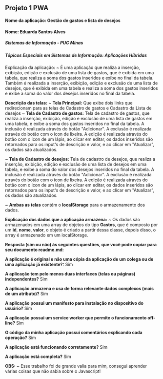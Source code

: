---
---

## Projeto 1 PWA
#### Nome da aplicação: Gestão de gastos e lista de desejos
#### Nome: Eduarda Santos Alves 
##### Sistemas de Informação - PUC Minas
##### Tópicos Especiais em Sistemas de Informação: Aplicações Híbridas
#####
Explicação da aplicação:
  ~ É uma aplicação que realiza a inserção, exibição, edição e exclusão de uma lista de gastos, que é exibida em uma tabela, que realiza a soma dos gastos inseridos e exibe no final da tabela. Também é realizada a inserção, exibição, edição e exclusão de uma lista de desejos, que é exibida em uma tabela e realiza a soma dos gastos inseridos e exibe a soma do valor dos desejos inseridos no final da tabela.

**Descrição das telas:**
  ~ **Tela Principal:** Que exibe dois links que redirecionam para as telas de Cadastro de gastos e Cadastro da Lista de desejos
  ~ **Tela de Cadastro de gastos:** Tela de cadastro de gastos, que realiza a inserção, exibição, edição e exclusão de uma lista de gastos em uma tabela, e exibe a soma dos gastos inseridos no final da tabela.
  A inclusão é realizada através do botão "Adicionar".
  A exclusão é realizada através do botão com o icon de lixeira.
  A edição é realizada através do botão com o icon de um lápis, ao clicar em editar, os dados inseridos são retornados para os input's de descrição e valor, e ao clicar em "Atualizar", os dados são atualizados.

  ~ **Tela de Cadastro de desejos:** Tela de cadastro de desejos, que realiza a inserção, exibição, edição e exclusão de uma lista de desejos em uma tabela, e exibe a soma do valor dos desejos inseridos no final da tabela.
  A inclusão é realizada através do botão "Adicionar".
  A exclusão é realizada através do botão com o icon de lixeira.
  A edição é realizada através do botão com o icon de um lápis, ao clicar em editar, os dados inseridos são retornados para os input's de descrição e valor, e ao clicar em "Atualizar", os dados são atualizados.

  ~ **Ambas as telas** contém o **localStorage** para o armazenamento dos dados.

**Explicação dos dados que a aplicação armazena:**
  ~ Os dados são armazenados em uma array de objetos do tipo **Gastos**, que é composto por um **id**, **nome**, **valor**, o objeto é criado a partir dessa classe, depois disso, o array é armazenado em um localStorage.

**Resposta (sim ou não) às seguintes questões, que você pode copiar para seu documento readme.md:**

**A aplicação é original e não uma cópia da aplicação de um colega ou de uma aplicação já existente?:** Sim

**A aplicação tem pelo menos duas interfaces (telas ou páginas) independentes?** Sim

**A aplicação armazena e usa de forma relevante dados complexos (mais de um atributo)?** Sim

**A aplicação possui um manifesto para instalação no dispositivo do usuário?** Sim

**A aplicação possui um service worker que permite o funcionamento off-line?** Sim

**O código da minha aplicação possui comentários explicando cada operação?** Sim

**A aplicação está funcionando corretamente?** Sim

**A aplicação está completa?** Sim

**OBS:**
~ Esse trabalho foi de grande valia para mim, consegui aprender várias coisas que não sabia sobre o Javascript!
